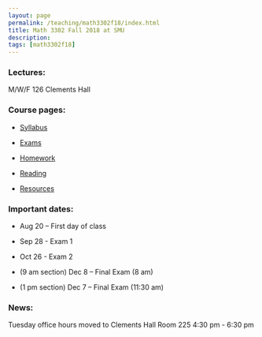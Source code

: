```yaml
---
layout: page
permalink: /teaching/math3302f18/index.html
title: Math 3302 Fall 2018 at SMU
description: 
tags: [math3302f18]
---
```



### Lectures: 

M/W/F 126 Clements Hall


### Course pages:

* <a href="/assets/math3302_syll.pdf">Syllabus</a>

* <a href="/math3302/exams/index.html">Exams</a>

* <a href="/math3302/homework/index.html">Homework</a>

* <a href="/math3302/reading/index.html">Reading</a>

* <a href="/math3302/resources/index.html">Resources</a>

### Important dates:

* Aug 20 – First day of class

* Sep 28 - Exam 1 

* Oct 26 - Exam 2 

* (9 am section) Dec 8 – Final Exam (8 am)

* (1 pm section) Dec 7 – Final Exam (11:30 am)

### News:

Tuesday office hours moved to Clements Hall Room 225 4:30 pm - 6:30 pm






